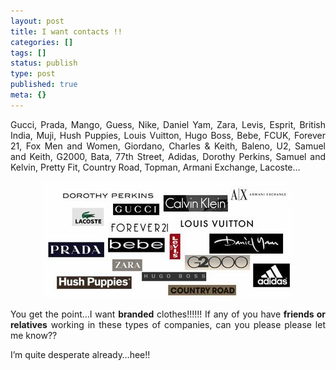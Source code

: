 ```yaml
---
layout: post
title: I want contacts !!
categories: []
tags: []
status: publish
type: post
published: true
meta: {}
---
```

<p align="justify">Gucci, Prada, Mango, Guess, Nike, Daniel Yam, Zara, Levis, Esprit, British India, Muji, Hush Puppies, Louis Vuitton, Hugo Boss, Bebe, FCUK, Forever 21, Fox Men and Women, Giordano, Charles &amp; Keith, Baleno, U2, Samuel and Keith, G2000, Bata, 77th Street, Adidas, Dorothy Perkins, Samuel and Kelvin, Pretty Fit, Country Road, Topman, Armani Exchange, Lacoste…</p>
<p align="center"><img border="0" src="/img/brands2.jpg" /></p>
<p align="justify">You get the point…I want <strong>branded</strong> clothes!!!!!! If any of you have <strong>friends or relatives</strong> working in these types of companies, can you please please let me know??</p>
<p align="justify">I’m quite desperate already…hee!!</p>
